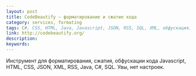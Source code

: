 ```yaml
---
layout: post
title: СodeBeautify — форматирование и сжатие кода
category: services, formating
tags: C#, CSS, HTML, Java, Javascript, JSON, RSS, SQL, XML, обфускация, сжатие, форматирование
link: http://codebeautify.org/
description:
keywords:
---
```


<p>Инструмент для форматирования, сжатия, обфускации кода Javascript, HTML, CSS, JSON, XML, RSS, Java, C#, SQL. Увы, нет настроек.</p>
